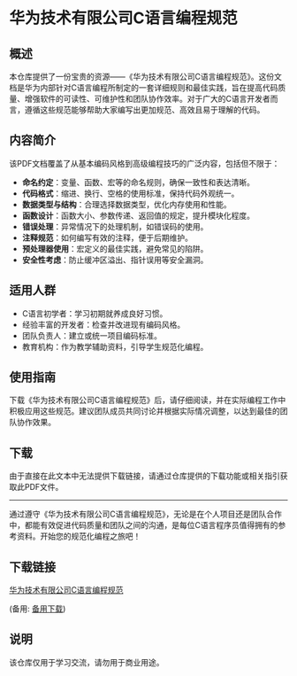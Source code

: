 # 华为技术有限公司C语言编程规范

## 概述

本仓库提供了一份宝贵的资源——《华为技术有限公司C语言编程规范》。这份文档是华为内部针对C语言编程所制定的一套详细规则和最佳实践，旨在提高代码质量、增强软件的可读性、可维护性和团队协作效率。对于广大的C语言开发者而言，遵循这些规范能够帮助大家编写出更加规范、高效且易于理解的代码。

## 内容简介

该PDF文档覆盖了从基本编码风格到高级编程技巧的广泛内容，包括但不限于：

- **命名约定**：变量、函数、宏等的命名规则，确保一致性和表达清晰。
- **代码格式**：缩进、换行、空格的使用标准，保持代码外观统一。
- **数据类型与结构**：合理选择数据类型，优化内存使用和性能。
- **函数设计**：函数大小、参数传递、返回值的规定，提升模块化程度。
- **错误处理**：异常情况下的处理机制，如错误码的使用。
- **注释规范**：如何编写有效的注释，便于后期维护。
- **预处理器使用**：宏定义的最佳实践，避免常见的陷阱。
- **安全性考虑**：防止缓冲区溢出、指针误用等安全漏洞。

## 适用人群

- C语言初学者：学习初期就养成良好习惯。
- 经验丰富的开发者：检查并改进现有编码风格。
- 团队负责人：建立或统一项目编码标准。
- 教育机构：作为教学辅助资料，引导学生规范化编程。

## 使用指南

下载《华为技术有限公司C语言编程规范》后，请仔细阅读，并在实际编程工作中积极应用这些规范。建议团队成员共同讨论并根据实际情况调整，以达到最佳的团队协作效果。

## 下载

由于直接在此文本中无法提供下载链接，请通过仓库提供的下载功能或相关指引获取此PDF文件。

---

通过遵守《华为技术有限公司C语言编程规范》，无论是在个人项目还是团队合作中，都能有效促进代码质量和团队之间的沟通，是每位C语言程序员值得拥有的参考资料。开始您的规范化编程之旅吧！

## 下载链接
[华为技术有限公司C语言编程规范](https://pan.quark.cn/s/10f8b13cd23a) 

(备用: [备用下载](https://pan.baidu.com/s/1aAtw9R47me3YqDwzKkCYKw?pwd=1234))

## 说明

该仓库仅用于学习交流，请勿用于商业用途。
